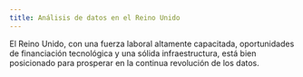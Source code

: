 ```yaml
---
title: Análisis de datos en el Reino Unido
---
```


El Reino Unido, con una fuerza laboral altamente capacitada, oportunidades de financiación tecnológica y una sólida infraestructura, está bien posicionado para prosperar en la continua revolución de los datos. 
